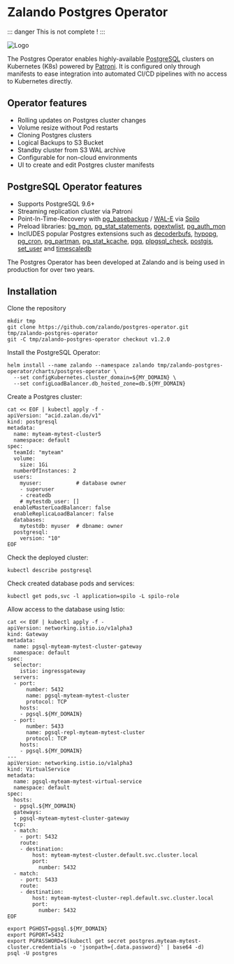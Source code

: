 # Zalando Postgres Operator

::: danger
This is not complete !
:::

![Logo](https://raw.githubusercontent.com/zalando/postgres-operator/f2dddb0f2bea3951181566b30d4560b49c684d08/docs/diagrams/logo.png
"Logo")

The Postgres Operator enables highly-available [PostgreSQL](https://www.postgresql.org/)
clusters on Kubernetes (K8s) powered by [Patroni](https://github.com/zalando/spilo).
It is configured only through manifests to ease integration into automated CI/CD
pipelines with no access to Kubernetes directly.

## Operator features

* Rolling updates on Postgres cluster changes
* Volume resize without Pod restarts
* Cloning Postgres clusters
* Logical Backups to S3 Bucket
* Standby cluster from S3 WAL archive
* Configurable for non-cloud environments
* UI to create and edit Postgres cluster manifests

## PostgreSQL Operator features

* Supports PostgreSQL 9.6+
* Streaming replication cluster via Patroni
* Point-In-Time-Recovery with
  [pg_basebackup](https://www.postgresql.org/docs/11/app-pgbasebackup.html) /
  [WAL-E](https://github.com/wal-e/wal-e) via [Spilo](https://github.com/zalando/spilo)
* Preload libraries: [bg_mon](https://github.com/CyberDem0n/bg_mon),
  [pg_stat_statements](https://www.postgresql.org/docs/9.4/pgstatstatements.html),
  [pgextwlist](https://github.com/dimitri/pgextwlist),
  [pg_auth_mon](https://github.com/RafiaSabih/pg_auth_mon)
* InclUDES popular Postgres extensions such as
  [decoderbufs](https://github.com/debezium/postgres-decoderbufs),
  [hypopg](https://github.com/HypoPG/hypopg),
  [pg_cron](https://github.com/citusdata/pg_cron),
  [pg_partman](https://github.com/pgpartman/pg_partman),
  [pg_stat_kcache](https://github.com/powa-team/pg_stat_kcache),
  [pgq](https://github.com/pgq/pgq),
  [plpgsql_check](https://github.com/okbob/plpgsql_check),
  [postgis](https://postgis.net/),
  [set_user](https://github.com/pgaudit/set_user) and
  [timescaledb](https://github.com/timescale/timescaledb)

The Postgres Operator has been developed at Zalando and is being used in
production for over two years.

## Installation

Clone the repository

```shell
mkdir tmp
git clone https://github.com/zalando/postgres-operator.git tmp/zalando-postgres-operator
git -C tmp/zalando-postgres-operator checkout v1.2.0
```

Install the PostgreSQL Operator:

```shell
helm install --name zalando --namespace zalando tmp/zalando-postgres-operator/charts/postgres-operator \
  --set configKubernetes.cluster_domain=${MY_DOMAIN} \
  --set configLoadBalancer.db_hosted_zone=db.${MY_DOMAIN}
```

Create a Postgres cluster:

```shell
cat << EOF | kubectl apply -f -
apiVersion: "acid.zalan.do/v1"
kind: postgresql
metadata:
  name: myteam-mytest-cluster5
  namespace: default
spec:
  teamId: "myteam"
  volume:
    size: 1Gi
  numberOfInstances: 2
  users:
    myuser:           # database owner
    - superuser
    - createdb
    # mytestdb_user: []
  enableMasterLoadBalancer: false
  enableReplicaLoadBalancer: false
  databases:
    mytestdb: myuser  # dbname: owner
  postgresql:
    version: "10"
EOF
```

Check the deployed cluster:

```shell
kubectl describe postgresql
```

Check created database pods and services:

```shell
kubectl get pods,svc -l application=spilo -L spilo-role
```

Allow access to the database using Istio:

```shell
cat << EOF | kubectl apply -f -
apiVersion: networking.istio.io/v1alpha3
kind: Gateway
metadata:
  name: pgsql-myteam-mytest-cluster-gateway
  namespace: default
spec:
  selector:
    istio: ingressgateway
  servers:
  - port:
      number: 5432
      name: pgsql-myteam-mytest-cluster
      protocol: TCP
    hosts:
    - pgsql.${MY_DOMAIN}
  - port:
      number: 5433
      name: pgsql-repl-myteam-mytest-cluster
      protocol: TCP
    hosts:
    - pgsql.${MY_DOMAIN}
---
apiVersion: networking.istio.io/v1alpha3
kind: VirtualService
metadata:
  name: pgsql-myteam-mytest-virtual-service
  namespace: default
spec:
  hosts:
  - pgsql.${MY_DOMAIN}
  gateways:
  - pgsql-myteam-mytest-cluster-gateway
  tcp:
  - match:
    - port: 5432
    route:
    - destination:
        host: myteam-mytest-cluster.default.svc.cluster.local
        port:
          number: 5432
  - match:
    - port: 5433
    route:
    - destination:
        host: myteam-mytest-cluster-repl.default.svc.cluster.local
        port:
          number: 5432
EOF
```

```shell
export PGHOST=pgsql.${MY_DOMAIN}
export PGPORT=5432
export PGPASSWORD=$(kubectl get secret postgres.myteam-mytest-cluster.credentials -o 'jsonpath={.data.password}' | base64 -d)
psql -U postgres
```
